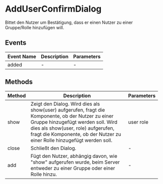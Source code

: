 # AddUserConfirmDialog

Bittet den Nutzer um Bestätigung, dass er einen Nutzer zu einer Gruppe/Rolle hinzufügen will.

## Events

<!-- @vuese:AddUserConfirmDialog:events:start -->
|Event Name|Description|Parameters|
|---|---|---|
|added|-|-|

<!-- @vuese:AddUserConfirmDialog:events:end -->


## Methods

<!-- @vuese:AddUserConfirmDialog:methods:start -->
|Method|Description|Parameters|
|---|---|---|
|show|Zeigt den Dialog. Wird dies als show(user) aufgerufen, fragt die Komponente, ob der Nutzer zu einer Gruppe hinzugefügt werden soll. Wird dies als show(user, role) aufgerufen, fragt die Komponente, ob der Nutzer zu einer Rolle hinzugefügt werden soll.|user role|
|close|Schließt den Dialog.|-|
|add|Fügt den Nutzer, abhängig davon, wie "show" aufgerufen wurde, beim Server entweder zu einer Gruppe oder einer Rolle hinzu.|-|

<!-- @vuese:AddUserConfirmDialog:methods:end -->


